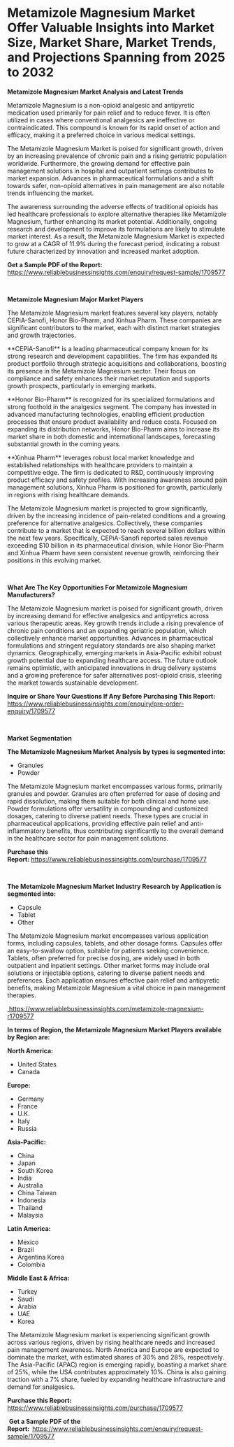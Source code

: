 <p><h1>Metamizole Magnesium Market Offer Valuable Insights into Market Size, Market Share, Market Trends, and Projections Spanning from 2025 to 2032</h1></p><p><strong>Metamizole Magnesium Market Analysis and Latest Trends</strong></p>
<p><p>Metamizole Magnesium is a non-opioid analgesic and antipyretic medication used primarily for pain relief and to reduce fever. It is often utilized in cases where conventional analgesics are ineffective or contraindicated. This compound is known for its rapid onset of action and efficacy, making it a preferred choice in various medical settings.</p><p>The Metamizole Magnesium Market is poised for significant growth, driven by an increasing prevalence of chronic pain and a rising geriatric population worldwide. Furthermore, the growing demand for effective pain management solutions in hospital and outpatient settings contributes to market expansion. Advances in pharmaceutical formulations and a shift towards safer, non-opioid alternatives in pain management are also notable trends influencing the market. </p><p>The awareness surrounding the adverse effects of traditional opioids has led healthcare professionals to explore alternative therapies like Metamizole Magnesium, further enhancing its market potential. Additionally, ongoing research and development to improve its formulations are likely to stimulate market interest. As a result, the Metamizole Magnesium Market is expected to grow at a CAGR of 11.9% during the forecast period, indicating a robust future characterized by innovation and increased market adoption.</p></p>
<p><strong>Get a Sample PDF of the Report:&nbsp;</strong> <a href="https://www.reliablebusinessinsights.com/enquiry/request-sample/1709577?utm_campaign=2723&utm_medium=2&utm_source=Github&utm_content=ia&utm_term=19042025&utm_id=metamizole-magnesium">https://www.reliablebusinessinsights.com/enquiry/request-sample/1709577</a></p>
<p>&nbsp;</p>
<p><strong>Metamizole Magnesium Major Market Players</strong></p>
<p><p>The Metamizole Magnesium market features several key players, notably CEPiA-Sanofi, Honor Bio-Pharm, and Xinhua Pharm. These companies are significant contributors to the market, each with distinct market strategies and growth trajectories.</p><p>**CEPiA-Sanofi** is a leading pharmaceutical company known for its strong research and development capabilities. The firm has expanded its product portfolio through strategic acquisitions and collaborations, boosting its presence in the Metamizole Magnesium sector. Their focus on compliance and safety enhances their market reputation and supports growth prospects, particularly in emerging markets.</p><p>**Honor Bio-Pharm** is recognized for its specialized formulations and strong foothold in the analgesics segment. The company has invested in advanced manufacturing technologies, enabling efficient production processes that ensure product availability and reduce costs. Focused on expanding its distribution networks, Honor Bio-Pharm aims to increase its market share in both domestic and international landscapes, forecasting substantial growth in the coming years.</p><p>**Xinhua Pharm** leverages robust local market knowledge and established relationships with healthcare providers to maintain a competitive edge. The firm is dedicated to R&D, continuously improving product efficacy and safety profiles. With increasing awareness around pain management solutions, Xinhua Pharm is positioned for growth, particularly in regions with rising healthcare demands.</p><p>The Metamizole Magnesium market is projected to grow significantly, driven by the increasing incidence of pain-related conditions and a growing preference for alternative analgesics. Collectively, these companies contribute to a market that is expected to reach several billion dollars within the next few years. Specifically, CEPiA-Sanofi reported sales revenue exceeding $10 billion in its pharmaceutical division, while Honor Bio-Pharm and Xinhua Pharm have seen consistent revenue growth, reinforcing their positions in this evolving market.</p></p>
<p>&nbsp;</p>
<p><strong>What Are The Key Opportunities For Metamizole Magnesium Manufacturers?</strong></p>
<p><p>The Metamizole Magnesium market is poised for significant growth, driven by increasing demand for effective analgesics and antipyretics across various therapeutic areas. Key growth trends include a rising prevalence of chronic pain conditions and an expanding geriatric population, which collectively enhance market opportunities. Advances in pharmaceutical formulations and stringent regulatory standards are also shaping market dynamics. Geographically, emerging markets in Asia-Pacific exhibit robust growth potential due to expanding healthcare access. The future outlook remains optimistic, with anticipated innovations in drug delivery systems and a growing preference for safer alternatives post-opioid crisis, steering the market towards sustainable development.</p></p>
<p><strong>Inquire or Share Your Questions If Any Before Purchasing This Report:</strong> <a href="https://www.reliablebusinessinsights.com/enquiry/pre-order-enquiry/1709577?utm_campaign=2723&utm_medium=2&utm_source=Github&utm_content=ia&utm_term=19042025&utm_id=metamizole-magnesium">https://www.reliablebusinessinsights.com/enquiry/pre-order-enquiry/1709577</a></p>
<p>&nbsp;</p>
<p><strong>Market Segmentation</strong></p>
<p><strong>The Metamizole Magnesium Market Analysis by types is segmented into:</strong></p>
<p><ul><li>Granules</li><li>Powder</li></ul></p>
<p><p>The Metamizole Magnesium market encompasses various forms, primarily granules and powder. Granules are often preferred for ease of dosing and rapid dissolution, making them suitable for both clinical and home use. Powder formulations offer versatility in compounding and customized dosages, catering to diverse patient needs. These types are crucial in pharmaceutical applications, providing effective pain relief and anti-inflammatory benefits, thus contributing significantly to the overall demand in the healthcare sector for pain management solutions.</p></p>
<p><strong>Purchase this Report:&nbsp;</strong><a href="https://www.reliablebusinessinsights.com/purchase/1709577?utm_campaign=2723&utm_medium=2&utm_source=Github&utm_content=ia&utm_term=19042025&utm_id=metamizole-magnesium">https://www.reliablebusinessinsights.com/purchase/1709577</a></p>
<p>&nbsp;</p>
<p><strong>The Metamizole Magnesium Market Industry Research by Application is segmented into:</strong></p>
<p><ul><li>Capsule</li><li>Tablet</li><li>Other</li></ul></p>
<p><p>The Metamizole Magnesium market encompasses various application forms, including capsules, tablets, and other dosage forms. Capsules offer an easy-to-swallow option, suitable for patients seeking convenience. Tablets, often preferred for precise dosing, are widely used in both outpatient and inpatient settings. Other market forms may include oral solutions or injectable options, catering to diverse patient needs and preferences. Each application ensures effective pain relief and antipyretic benefits, making Metamizole Magnesium a vital choice in pain management therapies.</p></p>
<p><a href="https://www.reliablebusinessinsights.com/metamizole-magnesium-r1709577?utm_campaign=2723&utm_medium=2&utm_source=Github&utm_content=ia&utm_term=19042025&utm_id=metamizole-magnesium">&nbsp;https://www.reliablebusinessinsights.com/metamizole-magnesium-r1709577</a></p>
<p><strong>In terms of Region, the Metamizole Magnesium Market Players available by Region are:</strong></p>
<p>
    <p> <strong> North America: </strong>
        <ul>
            <li>United States</li>
            <li>Canada</li>
        </ul>
        </p> 
    <p> <strong> Europe: </strong>
        <ul>
            <li>Germany</li>
            <li>France</li>
            <li>U.K.</li>
            <li>Italy</li>
            <li>Russia</li>
        </ul>
        </p> 
    <p> <strong> Asia-Pacific: </strong>
        <ul>
            <li>China</li>
            <li>Japan</li>
            <li>South Korea</li>
            <li>India</li>
            <li>Australia</li>
            <li>China Taiwan</li>
            <li>Indonesia</li>
            <li>Thailand</li>
            <li>Malaysia</li>
        </ul>
        </p> 
    <p> <strong> Latin America: </strong>
        <ul>
            <li>Mexico</li>
            <li>Brazil</li>
            <li>Argentina Korea</li>
            <li>Colombia</li>
        </ul>
        </p> 
    <p> <strong> Middle East & Africa: </strong>
        <ul>
            <li>Turkey</li>
            <li>Saudi</li>
            <li>Arabia</li>
            <li>UAE</li>
            <li>Korea</li>
        </ul>
    </p>
    </p>
<p><p>The Metamizole Magnesium market is experiencing significant growth across various regions, driven by rising healthcare needs and increased pain management awareness. North America and Europe are expected to dominate the market, with estimated shares of 30% and 28%, respectively. The Asia-Pacific (APAC) region is emerging rapidly, boasting a market share of 25%, while the USA contributes approximately 10%. China is also gaining traction with a 7% share, fueled by expanding healthcare infrastructure and demand for analgesics.</p></p>
<p><strong>Purchase this Report: </strong><a href="https://www.reliablebusinessinsights.com/purchase/1709577?utm_campaign=2723&utm_medium=2&utm_source=Github&utm_content=ia&utm_term=19042025&utm_id=metamizole-magnesium">https://www.reliablebusinessinsights.com/purchase/1709577</a></p>
<p>&nbsp;<strong>Get a Sample PDF of the Report:&nbsp;&nbsp;</strong><a href="https://www.reliablebusinessinsights.com/enquiry/request-sample/1709577?utm_campaign=2723&utm_medium=2&utm_source=Github&utm_content=ia&utm_term=19042025&utm_id=metamizole-magnesium">https://www.reliablebusinessinsights.com/enquiry/request-sample/1709577</a></p>
<p><strong></strong></p>
<p><p></p><p></p><p></p></p>